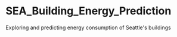 # SEA_Building_Energy_Prediction
Exploring and predicting energy consumption of Seattle's buildings

